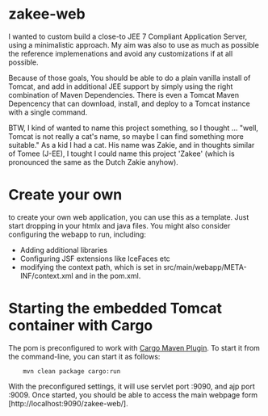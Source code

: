# zakee-web

I wanted to custom build a close-to JEE 7 Compliant Application Server, using a 
minimalistic approach. My aim was also to use as much as possible the reference 
implemenations and avoid any customizations if at all possible.

Because of those goals, You should be able to do a plain vanilla install of Tomcat,
and add in additional JEE support by simply using the right combination of Maven
Dependencies. There is even a Tomcat Maven Depencency that can download, install,
and deploy to a Tomcat instance with a single command.

BTW, I kind of wanted to name this project something, so I thought ... "well, Tomcat
is not really a cat's name, so maybe I can find something more suitable."
As a kid I had a cat. His name was Zakie, and in thoughts similar of Tomee (J-EE), I 
tought I could name this project 'Zakee' (which is pronounced the same as the
Dutch Zakie anyhow).

# Create your own

to create your own web application, you can use this as a template. Just start dropping
in your htmlx and java files. You might also consider configuring the webapp to run,
including:
- Adding additional libraries
- Configuring JSF extensions like IceFaces etc
- modifying the context path, which is set in src/main/webapp/META-INF/context.xml and in
the pom.xml.

# Starting the embedded Tomcat container with Cargo

The pom is preconfigured to work with [Cargo Maven Plugin](https://codehaus-cargo.github.io/cargo/Maven2+plugin.html). 
To start it from the command-line, you can start it as follows:

```
    mvn clean package cargo:run
```

With the preconfigured settings, it will use servlet port :9090, and ajp port :9009. Once
started, you should be able to access the main webpage form [http://localhost:9090/zakee-web/].

